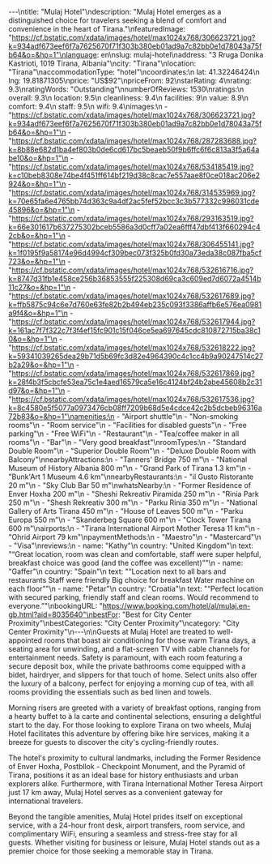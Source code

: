 ---\ntitle: "Mulaj Hotel"\ndescription: "Mulaj Hotel emerges as a distinguished choice for travelers seeking a blend of comfort and convenience in the heart of Tirana."\nfeaturedImage: "https://cf.bstatic.com/xdata/images/hotel/max1024x768/306623721.jpg?k=934adf673eef6f7a7625670f71f303b380eb01ad9a7c82bb0e1d78043a75fb64&o=&hp=1"\nlanguage: en\nslug: mulaj-hotel\naddress: "3 Rruga Donika Kastrioti, 1019 Tirana, Albania"\ncity: "Tirana"\nlocation: "Tirana"\naccommodationType: "hotel"\ncoordinates:\n  lat: 41.32246424\n  lng: 19.81871305\nprice: "US$92"\npriceFrom: 92\nstarRating: 4\nrating: 9.3\nratingWords: "Outstanding"\nnumberOfReviews: 1530\nratings:\n  overall: 9.3\n  location: 9.5\n  cleanliness: 9.4\n  facilities: 9\n  value: 8.9\n  comfort: 9.4\n  staff: 9.5\n  wifi: 9.4\nimages:\n  - "https://cf.bstatic.com/xdata/images/hotel/max1024x768/306623721.jpg?k=934adf673eef6f7a7625670f71f303b380eb01ad9a7c82bb0e1d78043a75fb64&o=&hp=1"\n  - "https://cf.bstatic.com/xdata/images/hotel/max1024x768/287283688.jpg?k=8b88e682d1ba4ef803b0de6cd617bc5beaeb50f9b6ffc6f6c813a3f5a64abe10&o=&hp=1"\n  - "https://cf.bstatic.com/xdata/images/hotel/max1024x768/534185419.jpg?k=c10beb8308e74be4f451ff614bf219d38c8cac7e557aae8f0ce018ac206e2924&o=&hp=1"\n  - "https://cf.bstatic.com/xdata/images/hotel/max1024x768/314535969.jpg?k=70e65fa6e4765bb74d363c9a4df2ac5fef52bcc3c3b577332c996031cde45896&o=&hp=1"\n  - "https://cf.bstatic.com/xdata/images/hotel/max1024x768/293163519.jpg?k=66e301617b637275302bceb5586a3d0cff7a02ea6fff47dbf413f660294c42cb&o=&hp=1"\n  - "https://cf.bstatic.com/xdata/images/hotel/max1024x768/306455141.jpg?k=1f0195f9a58174e96d4994cf309bec073f325b0fd30a73eda38c087fba5cf723&o=&hp=1"\n  - "https://cf.bstatic.com/xdata/images/hotel/max1024x768/532616716.jpg?k=8747d31fb1e458ce256b36853555f225308d69ca3c609ed7d6072a4514b11c27&o=&hp=1"\n  - "https://cf.bstatic.com/xdata/images/hotel/max1024x768/532617689.jpg?k=ffb5875c94c6e7d760e63fe82b2b494eb235c093f3386affb6e576ea0981a9f4&o=&hp=1"\n  - "https://cf.bstatic.com/xdata/images/hotel/max1024x768/532617944.jpg?k=161ac7f7f322c7f3f4ef15fc901c15f046ce5ea697645cdc810872715ba38c10&o=&hp=1"\n  - "https://cf.bstatic.com/xdata/images/hotel/max1024x768/532618222.jpg?k=59341039265dea29b71d5b69fc3d82e4964390c4c1cc4b9a90247514c27b2a29&o=&hp=1"\n  - "https://cf.bstatic.com/xdata/images/hotel/max1024x768/532617869.jpg?k=28f4b3f5cbcfe53ea75c1e4aed16579ca5e16c4124bf24b2abe45608b2c31d97&o=&hp=1"\n  - "https://cf.bstatic.com/xdata/images/hotel/max1024x768/532617536.jpg?k=8c4580e5f5077a0973476cb08ff7209b68d5e4cdce42c2b5dcbeb96316a72b83&o=&hp=1"\namenities:\n  - "Airport shuttle"\n  - "Non-smoking rooms"\n  - "Room service"\n  - "Facilities for disabled guests"\n  - "Free parking"\n  - "Free WiFi"\n  - "Restaurant"\n  - "Tea/coffee maker in all rooms"\n  - "Bar"\n  - "Very good breakfast"\nroomTypes:\n  - "Standard Double Room"\n  - "Superior Double Room"\n  - "Deluxe Double Room with Balcony"\nnearbyAttractions:\n  - "Tanners' Bridge 750 m"\n  - "National Museum of History Albania 800 m"\n  - "Grand Park of Tirana 1.3 km"\n  - "Bunk'Art 1 Museum 4.6 km"\nnearbyRestaurants:\n  - "il Gusto Ristorante 20 m"\n  - "Sky Club Bar 50 m"\nwhatsNearby:\n  - "Former Residence of Enver Hoxha 200 m"\n  - "Sheshi Rekreativ Piramida 250 m"\n  - "Rinia Park 250 m"\n  - "Shesh Rekreativ 300 m"\n  - "Parku Rinia 350 m"\n  - "National Gallery of Arts Tirana 450 m"\n  - "House of Leaves 500 m"\n  - "Parku Europa 550 m"\n  - "Skanderbeg Square 600 m"\n  - "Clock Tower Tirana 600 m"\nairports:\n  - "Tirana International Airport Mother Teresa 11 km"\n  - "Ohrid Airport 79 km"\npaymentMethods:\n  - "Maestro"\n  - "Mastercard"\n  - "Visa"\nreviews:\n  - name: "Kathy"\n    country: "United Kingdom"\n    text: "“Great location, room was clean and comfortable, staff were super helpful, breakfast choice was good (and the coffee was excellent)”"\n  - name: "Gaffer"\n    country: "Spain"\n    text: "“Location next to all bars and restaurants
Staff were friendly
Big choice for breakfast Water machine on each floor”"\n  - name: "Petar"\n    country: "Croatia"\n    text: "“Perfect location with secured parking, friendly staff and clean rooms. Would recommend to everyone.”"\nbookingURL: "https://www.booking.com/hotel/al/mulaj.en-gb.html?aid=8035640"\nbestFor: "Best for City Center Proximity"\nbestCategories: "City Center Proximity"\ncategory: "City Center Proximity"\n---\n\nGuests at Mulaj Hotel are treated to well-appointed rooms that boast air conditioning for those warm Tirana days, a seating area for unwinding, and a flat-screen TV with cable channels for entertainment needs. Safety is paramount, with each room featuring a secure deposit box, while the private bathrooms come equipped with a bidet, hairdryer, and slippers for that touch of home. Select units also offer the luxury of a balcony, perfect for enjoying a morning cup of tea, with all rooms providing the essentials such as bed linen and towels.

Morning risers are greeted with a variety of breakfast options, ranging from a hearty buffet to à la carte and continental selections, ensuring a delightful start to the day. For those looking to explore Tirana on two wheels, Mulaj Hotel facilitates this adventure by offering bike hire services, making it a breeze for guests to discover the city's cycling-friendly routes.

The hotel's proximity to cultural landmarks, including the Former Residence of Enver Hoxha, Postbllok - Checkpoint Monument, and the Pyramid of Tirana, positions it as an ideal base for history enthusiasts and urban explorers alike. Furthermore, with Tirana International Mother Teresa Airport just 17 km away, Mulaj Hotel serves as a convenient gateway for international travelers.

Beyond the tangible amenities, Mulaj Hotel prides itself on exceptional service, with a 24-hour front desk, airport transfers, room service, and complimentary WiFi, ensuring a seamless and stress-free stay for all guests. Whether visiting for business or leisure, Mulaj Hotel stands out as a premier choice for those seeking a memorable stay in Tirana.